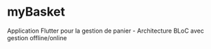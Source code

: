 # myBasket
Application Flutter pour la gestion de panier - Architecture BLoC avec gestion offline/online
